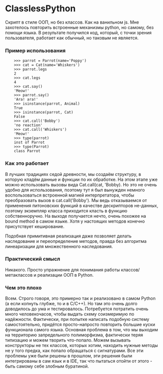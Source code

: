# ClasslessPython

Скрипт в стиле ООП, но без классов. Как на ванильном js. Мне захотелось повторить встроенные механизмы python, но самому, без помощи языка.
В результате получился код, который, с точки зрения пользователя, работает как обычный, но таковым не является.

### Пример использования

```
    >>> parrot = Parrot(name='Poppy')
    >>> cat = Cat(name='Whiskers')
    >>> parrot.legs
    2
    >>> cat.legs
    4
    >>> cat.say()
    'Meow!'
    >>> parrot.say()
    'Ara! ara!'
    >>> isinstance(parrot, Animal)
    True
    >>> isinstance(parrot, Cat)
    False
    >>> cat.call('Bobby')
    'no reaction'
    >>> cat.call('Whiskers')
    'Meow!'
    >>> type(parrot)
    inst of Parrot
    >>> type(Parrot)
    class Parrot
```

### Как это работает

В лучших традициях седой древности, мы создаём структуру, в которую кладём данные и функции по их обработке. 
На этом этапе уже можно использовать вызовы вида Cat.call(cat, 'Bobby). 
Но это не очень удобно для использования, поэтому тут я был вынужден немного воспользоваться встроенной магией интерпретатора, чтобы преобразовать вызов в cat.call('Bobby'). 
Мы ведь отказываемся от применения питоновских функций в качестве дескрипторов не-данных, поэтому экземпляр класса приходится
класть в функцию собственноручно. 
На выходе получается нечто, очень похожее на bound method в самом языке. Хотя у настоящих методов конечно присутствует кеширование.

Подобная примитивная реализация даже позволяет делать наследование и переопределение методов, правда без алгоритма линеаризации для множественного наследования.

### Практический смысл

Никакого. Просто упражнение для понимания работы классов/метаклассов и реализации ООП в Python.


### Чем это плохо

Всем. Строго говоря, это примерно так и реализовано в самом Python (а если копнуть глубже, то и в C/C++). 
Но там это очень долго доводилось до ума и тестировалось. Потребуется потратить очень много человекочасов, 
чтобы выдать схему соизмеримую по надёжности. Фактически, при попытке написать подобную систему самостоятельно, 
придётся просто-напросто повторить большие куски функционала самого языка. Основная проблема в том, что мы выходим 
на территорию запредельного полиморфизма, фактически теряя типизацию и можем творить что-попало. Можем вызывать 
конструкторы не тех классов, которых хотим, находить нужные методы не у того предка, как попало обращаться с сигнатурами. 
Все эти проблемы уже были решены в прошлом, эти решения были интегрированы в сам язык и в IDE, так что пытаться отойти от этого - 
быть самому себе злобным буратиной.
